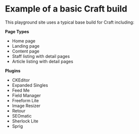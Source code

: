# Example of a basic Craft build

This playground site uses a typical base build for Craft including:

**Page Types**

- Home page
- Landing page
- Content page
- Staff listing with detail pages
- Article listing with detail pages

**Plugins**

- CKEditor
- Expanded Singles
- Feed Me
- Field Manager
- Freeform Lite
- Image Resizer
- Retour
- SEOmatic
- Sherlock Lite
- Sprig

